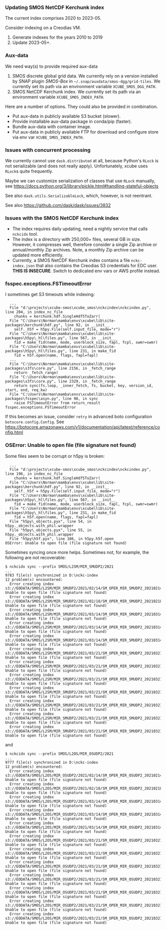 ### Updating SMOS NetCDF Kerchunk index

The current index comprises 2020 to 2023-05.

Consider indexing on a Creodias VM.

1. Generate indexes for the years 2010 to 2019
2. Update 2023-05+. 


### Aux-data

We need way(s) to provide required aux-data

1. SMOS discrete global grid data. We currently rely on a version installed 
   by SNAP plugin *SMOS-Box* in `~/.snap/auxdata/smos-dgg/grid-tiles`.
   We currently set its path via an 
   environment variable `XCUBE_SMOS_DGG_PATH`. 
2. SMOS NetCDF Kerchunk index. We currently set its path via an 
   environment variable `XCUBE_SMOS_INDEX_PATH`. 

Here are a number of options. They could also be provided in combination. 

* Put aux-data in publicly available S3 bucket (slower).
* Provide installable aux-data package in conda/pip (faster).
* Bundle aux-data with container image.
* Put aux-data in publicly available FTP for download and configure store
  via env var `XCUBE_SMOS_INDEX_PATH`.

### Issues with concurrent processing

We currently cannot use `dask.distributed` at all, because Python's
`RLock` is not serializable (and does not really apply).
Unfortunately, xcube uses `RLock`s quite frequently.

Maybe we can customize serialization of classes that use `RLock` manually, see
https://docs.python.org/3/library/pickle.html#handling-stateful-objects

See also `dask.utils.SerializableLock`, which, however, is not reentrant.

See also https://github.com/dask/dask/issues/3832

### Issues with the SMOS NetCDF Kerchunk index

* The index requires daily updating, need a nightly service that calls
  `nckcidx` tool.
* The index is a directory with 250,000+ files, several GB in size. 
  However, it compresses well, therefore consider a single Zip archive 
  or annual/monthly Zip archives. Note, a monthly Zip archive can be 
  updated more efficiently. 
* Currently, a SMOS NetCDF Kerchunk index contains a file `nckc-index.json`
  that also contains the Creodias S3 credentials for EDC user.
  **THIS IS INSECURE**. Switch to dedicated env vars or AWS profile instead.

### fsspec.exceptions.FSTimeoutError

I sometimes get S3 timeouts while indexing:

```
  ...
  File "d:\projects\xcube-smos\xcube_smos\nckcindex\nckcindex.py", line 204, in index_nc_file
    chunks = kerchunk.hdf.SingleHdf5ToZarr(
  File "C:\Users\Norman\mamba\envs\xcube\lib\site-packages\kerchunk\hdf.py", line 92, in __init__
    self._h5f = h5py.File(self.input_file, mode="r")
  File "C:\Users\Norman\mamba\envs\xcube\lib\site-packages\h5py\_hl\files.py", line 567, in __init__
    fid = make_fid(name, mode, userblock_size, fapl, fcpl, swmr=swmr)
  File "C:\Users\Norman\mamba\envs\xcube\lib\site-packages\h5py\_hl\files.py", line 231, in make_fid
    fid = h5f.open(name, flags, fapl=fapl)
  ...
  File "C:\Users\Norman\mamba\envs\xcube\lib\site-packages\s3fs\core.py", line 2156, in _fetch_range
    return _fetch_range(
  File "C:\Users\Norman\mamba\envs\xcube\lib\site-packages\s3fs\core.py", line 2329, in _fetch_range
    return sync(fs.loop, _inner_fetch, fs, bucket, key, version_id, start, end, req_kw)
  File "C:\Users\Norman\mamba\envs\xcube\lib\site-packages\fsspec\asyn.py", line 98, in sync
    raise FSTimeoutError from return_result
fsspec.exceptions.FSTimeoutError
```

If this becomes an issue, consider ``retry`` in advanced boto configuration
`botocore.config.Config`. See 
https://botocore.amazonaws.com/v1/documentation/api/latest/reference/config.html

### OSError: Unable to open file (file signature not found)

Some files seem to be corrupt or h5py is broken:

```
  ...
  File "d:\projects\xcube-smos\xcube_smos\nckcindex\nckcindex.py", line 196, in index_nc_file
    chunks = kerchunk.hdf.SingleHdf5ToZarr(
  File "C:\Users\Norman\mamba\envs\xcube\lib\site-packages\kerchunk\hdf.py", line 92, in __init__
    self._h5f = h5py.File(self.input_file, mode="r")
  File "C:\Users\Norman\mamba\envs\xcube\lib\site-packages\h5py\_hl\files.py", line 567, in __init__
    fid = make_fid(name, mode, userblock_size, fapl, fcpl, swmr=swmr)
  File "C:\Users\Norman\mamba\envs\xcube\lib\site-packages\h5py\_hl\files.py", line 231, in make_fid
    fid = h5f.open(name, flags, fapl=fapl)
  File "h5py\_objects.pyx", line 54, in h5py._objects.with_phil.wrapper
  File "h5py\_objects.pyx", line 55, in h5py._objects.with_phil.wrapper
  File "h5py\h5f.pyx", line 106, in h5py.h5f.open
OSError: Unable to open file (file signature not found)
```

Sometimes syncing once more helps. Sometimes not, for example, the following 
are not recoverable:

```commandline
$ nckcidx sync --prefix SMOS/L2SM/MIR_SMUDP2/2021
...
9783 file(s) synchronized in D:\nckc-index
12 problem(s) encountered:
  Error creating index s3://EODATA/SMOS/L2SM/MIR_SMUDP2/2021/02/14/SM_OPER_MIR_SMUDP2_20210214T101242_20210214T110603_650_001_1/SM_OPER_MIR_SMUDP2_20210214T101242_20210214T110603_650_001_1.nc: Unable to open file (file signature not found)
  Error creating index s3://EODATA/SMOS/L2SM/MIR_SMUDP2/2021/02/18/SM_OPER_MIR_SMUDP2_20210218T082704_20210218T092019_650_001_1/SM_OPER_MIR_SMUDP2_20210218T082704_20210218T092019_650_001_1.nc: Unable to open file (file signature not found)
  Error creating index s3://EODATA/SMOS/L2SM/MIR_SMUDP2/2021/03/14/SM_OPER_MIR_SMUDP2_20210314T043259_20210314T052612_650_001_1/SM_OPER_MIR_SMUDP2_20210314T043259_20210314T052612_650_001_1.nc: Unable to open file (file signature not found)
  Error creating index s3://EODATA/SMOS/L2SM/MIR_SMUDP2/2021/03/14/SM_OPER_MIR_SMUDP2_20210314T052255_20210314T061615_650_002_1/SM_OPER_MIR_SMUDP2_20210314T052255_20210314T061615_650_002_1.nc: Unable to open file (file signature not found)
  Error creating index s3://EODATA/SMOS/L2SM/MIR_SMUDP2/2021/03/14/SM_OPER_MIR_SMUDP2_20210314T061304_20210314T070617_650_001_1/SM_OPER_MIR_SMUDP2_20210314T061304_20210314T070617_650_001_1.nc: Unable to open file (file signature not found)
  Error creating index s3://EODATA/SMOS/L2SM/MIR_SMUDP2/2021/03/21/SM_OPER_MIR_SMUDP2_20210321T141053_20210321T150412_650_001_1/SM_OPER_MIR_SMUDP2_20210321T141053_20210321T150412_650_001_1.nc: Unable to open file (file signature not found)
  Error creating index s3://EODATA/SMOS/L2SM/MIR_SMUDP2/2021/03/21/SM_OPER_MIR_SMUDP2_20210321T132056_20210321T141410_650_001_1/SM_OPER_MIR_SMUDP2_20210321T132056_20210321T141410_650_001_1.nc: Unable to open file (file signature not found)
  Error creating index s3://EODATA/SMOS/L2SM/MIR_SMUDP2/2021/03/21/SM_OPER_MIR_SMUDP2_20210321T155058_20210321T164417_650_001_1/SM_OPER_MIR_SMUDP2_20210321T155058_20210321T164417_650_001_1.nc: Unable to open file (file signature not found)
  Error creating index s3://EODATA/SMOS/L2SM/MIR_SMUDP2/2021/03/21/SM_OPER_MIR_SMUDP2_20210321T155058_20210321T164417_650_002_1/SM_OPER_MIR_SMUDP2_20210321T155058_20210321T164417_650_002_1.nc: Unable to open file (file signature not found)
  Error creating index s3://EODATA/SMOS/L2SM/MIR_SMUDP2/2021/03/21/SM_OPER_MIR_SMUDP2_20210321T141053_20210321T150412_650_002_1/SM_OPER_MIR_SMUDP2_20210321T141053_20210321T150412_650_002_1.nc: Unable to open file (file signature not found)
  Error creating index s3://EODATA/SMOS/L2SM/MIR_SMUDP2/2021/03/21/SM_OPER_MIR_SMUDP2_20210321T132056_20210321T141410_650_002_1/SM_OPER_MIR_SMUDP2_20210321T132056_20210321T141410_650_002_1.nc: Unable to open file (file signature not found)
  Error creating index s3://EODATA/SMOS/L2SM/MIR_SMUDP2/2021/03/21/SM_OPER_MIR_SMUDP2_20210321T150100_20210321T155415_650_001_1/SM_OPER_MIR_SMUDP2_20210321T150100_20210321T155415_650_001_1.nc: Unable to open file (file signature not found)
```

and

```commandline
$ nckcidx sync --prefix SMOS/L2OS/MIR_OSUDP2/2021
...
9777 file(s) synchronized in D:\nckc-index
12 problem(s) encountered:
  Error creating index s3://EODATA/SMOS/L2OS/MIR_OSUDP2/2021/02/14/SM_OPER_MIR_OSUDP2_20210214T101242_20210214T110603_662_001_1/SM_OPER_MIR_OSUDP2_20210214T101242_20210214T110603_662_001_1.nc: Unable to open file (file signature not found)
  Error creating index s3://EODATA/SMOS/L2OS/MIR_OSUDP2/2021/02/18/SM_OPER_MIR_OSUDP2_20210218T082704_20210218T092019_662_001_1/SM_OPER_MIR_OSUDP2_20210218T082704_20210218T092019_662_001_1.nc: Unable to open file (file signature not found)
  Error creating index s3://EODATA/SMOS/L2OS/MIR_OSUDP2/2021/03/14/SM_OPER_MIR_OSUDP2_20210314T052255_20210314T061615_662_002_1/SM_OPER_MIR_OSUDP2_20210314T052255_20210314T061615_662_002_1.nc: Unable to open file (file signature not found)
  Error creating index s3://EODATA/SMOS/L2OS/MIR_OSUDP2/2021/03/14/SM_OPER_MIR_OSUDP2_20210314T043259_20210314T052612_662_001_1/SM_OPER_MIR_OSUDP2_20210314T043259_20210314T052612_662_001_1.nc: Unable to open file (file signature not found)
  Error creating index s3://EODATA/SMOS/L2OS/MIR_OSUDP2/2021/03/14/SM_OPER_MIR_OSUDP2_20210314T061304_20210314T070617_662_001_1/SM_OPER_MIR_OSUDP2_20210314T061304_20210314T070617_662_001_1.nc: Unable to open file (file signature not found)
  Error creating index s3://EODATA/SMOS/L2OS/MIR_OSUDP2/2021/03/21/SM_OPER_MIR_OSUDP2_20210321T141053_20210321T150412_662_001_1/SM_OPER_MIR_OSUDP2_20210321T141053_20210321T150412_662_001_1.nc: Unable to open file (file signature not found)
  Error creating index s3://EODATA/SMOS/L2OS/MIR_OSUDP2/2021/03/21/SM_OPER_MIR_OSUDP2_20210321T132056_20210321T141410_662_001_1/SM_OPER_MIR_OSUDP2_20210321T132056_20210321T141410_662_001_1.nc: Unable to open file (file signature not found)
  Error creating index s3://EODATA/SMOS/L2OS/MIR_OSUDP2/2021/03/21/SM_OPER_MIR_OSUDP2_20210321T155058_20210321T164417_662_001_1/SM_OPER_MIR_OSUDP2_20210321T155058_20210321T164417_662_001_1.nc: Unable to open file (file signature not found)
  Error creating index s3://EODATA/SMOS/L2OS/MIR_OSUDP2/2021/03/21/SM_OPER_MIR_OSUDP2_20210321T150100_20210321T155415_662_001_1/SM_OPER_MIR_OSUDP2_20210321T150100_20210321T155415_662_001_1.nc: Unable to open file (file signature not found)
  Error creating index s3://EODATA/SMOS/L2OS/MIR_OSUDP2/2021/03/21/SM_OPER_MIR_OSUDP2_20210321T132056_20210321T141410_662_002_1/SM_OPER_MIR_OSUDP2_20210321T132056_20210321T141410_662_002_1.nc: Unable to open file (file signature not found)
  Error creating index s3://EODATA/SMOS/L2OS/MIR_OSUDP2/2021/03/21/SM_OPER_MIR_OSUDP2_20210321T155058_20210321T164417_662_002_1/SM_OPER_MIR_OSUDP2_20210321T155058_20210321T164417_662_002_1.nc: Unable to open file (file signature not found)
  Error creating index s3://EODATA/SMOS/L2OS/MIR_OSUDP2/2021/03/21/SM_OPER_MIR_OSUDP2_20210321T141053_20210321T150412_662_002_1/SM_OPER_MIR_OSUDP2_20210321T141053_20210321T150412_662_002_1.nc: Unable to open file (file signature not found)
```

